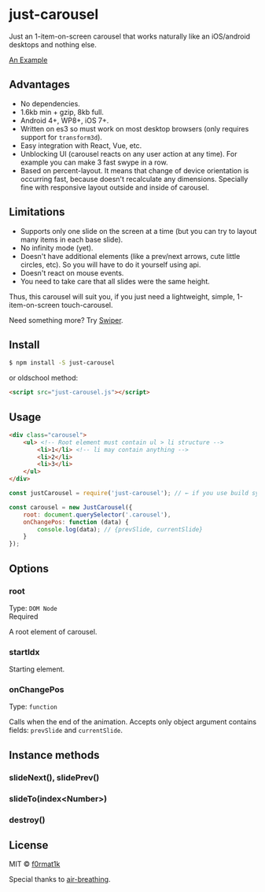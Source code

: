 # just-carousel

Just an 1-item-on-screen carousel that works naturally like an iOS/android desktops and nothing else.

[An Example](https://promo.github.io/just-carousel/demo/index.html)

## Advantages

* No dependencies.  
* 1.6kb min + gzip, 8kb full.  
* Android 4+, WP8+, iOS 7+.  
* Written on es3 so must work on most desktop browsers (only requires support for `transform3d`).  
* Easy integration with React, Vue, etc.
* Unblocking UI (carousel reacts on any user action at any time). For example you can make 3 fast swype in a row.
* Based on percent-layout. It means that change of device orientation is occurring fast, because doesn't recalculate any
dimensions. Specially fine with responsive layout outside and inside of carousel. 

## Limitations
* Supports only one slide on the screen at a time (but you can try to layout many items in each base slide).  
* No infinity mode (yet).  
* Doesn't have additional elements (like a prev/next arrows, cute little circles, etc). So you will have to do it
yourself using api.  
* Doesn't react on mouse events.  
* You need to take care that all slides were the same height.  

Thus, this carousel will suit you, if you just need a lightweight, simple, 1-item-on-screen touch-carousel.  

Need something more? Try [Swiper](https://github.com/nolimits4web/Swiper).

## Install

```bash
$ npm install -S just-carousel
```

or oldschool method:

```html
<script src="just-carousel.js"></script>
```

## Usage
```html
<div class="carousel">
	<ul> <!-- Root element must contain ul > li structure -->
		<li>1</li> <!-- li may contain anything -->
		<li>2</li>
		<li>3</li>
	</ul>
</div>
```

```js
const justCarousel = require('just-carousel'); // ← if you use build system

const carousel = new JustCarousel({
	root: document.querySelector('.carousel'),
	onChangePos: function (data) {
		console.log(data); // {prevSlide, currentSlide}
	}
});
```

## Options

### root

Type: `DOM Node`  
Required

A root element of carousel.

### startIdx

Starting element.

### onChangePos

Type: `function`

Calls when the end of the animation. Accepts only object argument
contains fields: `prevSlide` and `currentSlide`.

## Instance methods

### slideNext(), slidePrev()

### slideTo(index\<Number\>)

### destroy()

## License

MIT © [f0rmat1k](https://github.com/f0rmat1k)  
  
Special thanks to [air-breathing](https://github.com/air-breathing).
